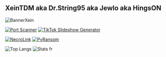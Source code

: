 ## XeinTDM aka Dr.String95 aka Jewlo aka HingsON 

![BannerXein](https://github.com/XeinTDM/XeinTDM/assets/100153223/c26b25f6-a38e-4032-8265-b84468491f98)

[![Port Scanner](https://github-readme-stats.vercel.app/api/pin/?username=XeinTDM&repo=Port-Scanner&show_icons=true&theme=transparent&hide_border=true&text_color=CCCCCC&title_color=CCCCCC&icon_color=CCCCCC)](https://github.com/XeinTDM/TikTokSlideGen)  [![TikTok Slideshow Generator](https://github-readme-stats.vercel.app/api/pin/?username=XeinTDM&repo=TikTokSlideGen&show_icons=true&theme=transparent&hide_border=true&text_color=CCCCCC&title_color=CCCCCC&icon_color=CCCCCC)](https://github.com/XeinTDM/TikTokSlideGen)

[![NecroLink](https://github-readme-stats.vercel.app/api/pin/?username=XeinTDM&repo=NecroLink&show_icons=true&theme=transparent&hide_border=true&text_color=CCCCCC&title_color=CCCCCC&icon_color=CCCCCC)](https://github.com/XeinTDM/NecroLink)  [![PyRansom](https://github-readme-stats.vercel.app/api/pin/?username=XeinTDM&repo=PyRansom&show_icons=true&theme=transparent&hide_border=true&text_color=CCCCCC&title_color=CCCCCC&icon_color=CCCCCC)](https://github.com/XeinTDM/PyRansom)

![Top Langs](https://github-readme-stats.vercel.app/api/top-langs/?username=XeinTDM&show_icons=true&theme=transparent&hide_border=true&text_color=CCCCCC&title_color=CCCCCC&icon_color=CCCCCC&layout=compact&langs_count=6&size_weight=1&count_weight=0)  ![Stats fr](https://github-readme-stats.vercel.app/api?username=XeinTDM&show_icons=true&theme=transparent&hide_border=true&text_color=CCCCCC&title_color=CCCCCC&icon_color=CCCCCC)
